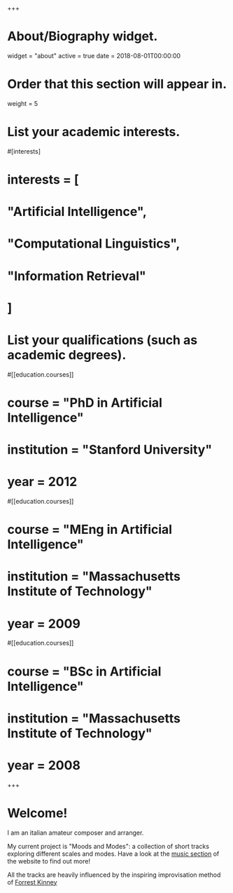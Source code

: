 +++
# About/Biography widget.
widget = "about"
active = true
date = 2018-08-01T00:00:00

# Order that this section will appear in.
weight = 5

# List your academic interests.
#[interests]
#  interests = [
#    "Artificial Intelligence",
#    "Computational Linguistics",
#    "Information Retrieval"
#  ]

# List your qualifications (such as academic degrees).
#[[education.courses]]
#  course = "PhD in Artificial Intelligence"
#  institution = "Stanford University"
#  year = 2012

#[[education.courses]]
#  course = "MEng in Artificial Intelligence"
#  institution = "Massachusetts Institute of Technology"
#  year = 2009

#[[education.courses]]
#  course = "BSc in Artificial Intelligence"
#  institution = "Massachusetts Institute of Technology"
#  year = 2008
 
+++

# Welcome!

I am an italian amateur composer and arranger. 

My current project is "Moods and Modes": a collection of short tracks exploring different scales and modes. Have a look at the [music section](#music) of the website to find out more!

All the tracks are heavily influenced by the inspiring improvisation method of [Forrest Kinney](https://forrestkinney.com)
